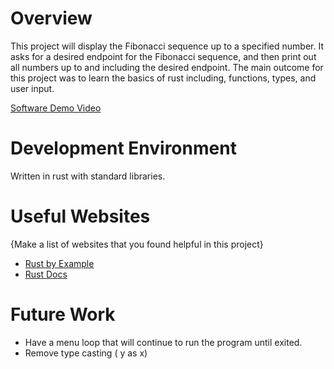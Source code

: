 # Overview

This project will display the Fibonacci sequence up to a specified number. It asks for a desired endpoint for the Fibonacci sequence, and then print out all numbers up to and including the desired endpoint.
The main outcome for this project was to learn the basics of rust including, functions, types, and user input.

[Software Demo Video](https://youtu.be/gyP24ru-Ae4)

# Development Environment

Written in rust with standard libraries.

# Useful Websites

{Make a list of websites that you found helpful in this project}

- [Rust by Example](https://doc.rust-lang.org/rust-by-example/index.html)
- [Rust Docs](https://doc.rust-lang.org/beta/std/index.html)

# Future Work

- Have a menu loop that will continue to run the program until exited.
- Remove type casting ( y as x)
